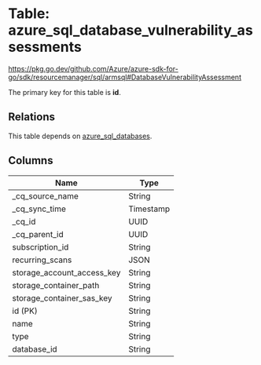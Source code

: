 # Table: azure_sql_database_vulnerability_assessments

https://pkg.go.dev/github.com/Azure/azure-sdk-for-go/sdk/resourcemanager/sql/armsql#DatabaseVulnerabilityAssessment

The primary key for this table is **id**.

## Relations
This table depends on [azure_sql_databases](azure_sql_databases.md).


## Columns
| Name          | Type          |
| ------------- | ------------- |
|_cq_source_name|String|
|_cq_sync_time|Timestamp|
|_cq_id|UUID|
|_cq_parent_id|UUID|
|subscription_id|String|
|recurring_scans|JSON|
|storage_account_access_key|String|
|storage_container_path|String|
|storage_container_sas_key|String|
|id (PK)|String|
|name|String|
|type|String|
|database_id|String|
